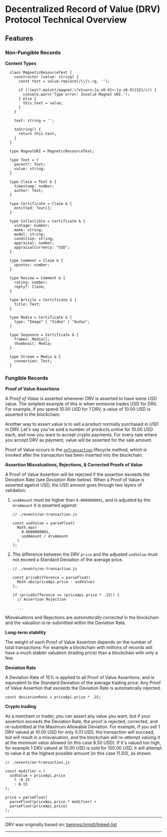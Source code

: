 # Decentralized Record of Value (DRV) Protocol Technical Overview

## Features

### Non-Fungible Records

**Content Types**

```
  class MagneticResourceText {
    constructor (value: string) {
      const text = value.replace(/\\|\-/g, '');

      if (!text?.match(/magnet:\?xt=urn:[a-z0-9]+:[a-z0-9]{32}/i)) {
        console.warn('Type error: Invalid Magnet URI.');
      } else {
        this.text = value;
      }
    }

    text: string = '';

    toString() {
      return this.text;
    }
  }

  type MagnetURI = MagneticResourceText;

  type Text = {
    parent?: Text;
    value: string;
  }

  type Claim = Text & {
    timestamp: number;
    author: Text;
  }

  type Certificate = Claim & {
    entitled: Text[];
  }

  type Collectible = Certificate & {
    vintage: number;
    make: string;
    model: string;
    condition: string;
    appraisal: number;
    appraisalCurrency: "USD";
  }

  type Comment = Claim & {
    upvotes: number;
  }

  type Review = Comment & {
    rating: number;
    reply?: Claim;
  }

  type Article = Certificate & {
    title: Text;
  }

  type Media = Certificate & {
    type: "Image" | "Video" | "Audio";
  }

  type Sequence = Certificate & {
    frames: Media[];
    thumbnail: Media;
  }

  type Stream = Media & {
    connection: Text;
  }
```

### Fungible Records

**Proof of Value Assertions**

A *Proof of Value* is asserted whenever DRV is asserted to have some USD value. The simplest example of this is when someone trades USD for DRV. For example, if you spend 10.00 USD for 1 DRV, a value of 10.00 USD is asserted in the blockchain.

Another way to assert value is to sell a product normally purchased in USD in DRV. Let's say you've sold a number of products online for 10.00 USD each, and now you want to accept crypto payments. For every sale where you accept DRV as payment, value will be asserted for the sale amount.

Proof of Value occurs in the [`onTransaction`](./events/on-transaction.js) lifecycle method, which is invoked after the transaction has been inserted into the blockchain.

**Assertion Misvaluations, Rejections, & Corrected Proofs of Value**

A Proof of Value Assertion will be rejected if the assertion exceeds the Deviation Rate (see *Deviation Rate* below). When a Proof of Value is asserted against USD, the USD amount goes through two layers of validation:

1. `usdAmount` must be higher than `0.0000000001`, and is adjusted by the `drvAmount` it is asserted against:

    ```
    // ./events/on-transaction.js

    const usdValue = parseFloat(
      Math.max(
        0.0000000001,
        usdAmount / drvAmount
      )
    );
    ```

2. The difference between the DRV `price` and the adjusted `usdValue` must not exceed a Standard Deviation of the average price.

    ```
    // ./events/on-transaction.js

    const priceDifference = parseFloat(
      Math.abs(priceApi.price - usdValue)
    );

    if (priceDifference <= (priceApi.price * .15)) {
      // Assertion Rejection

      ...
    ```

Misvaluations and Rejections are *automatically corrected* in the blockchain and the valuation is re-submitted within the Deviation Rate.

**Long-term stability**

The weight of each Proof of Value Assertion depends on the number of total transactions: For example a blockchain with millions of records will have a much stabler valuation (trading price) than a blockchain with only a few.

**Deviation Rate**

A Deviation Rate of 15% is applied to all Proof of Value Assertions, and is equivalent to the Standard Deviation of the average trading price. Any Proof of Value Assertion that exceeds the Deviation Rate is automatically rejected.

```
const deviationRate = priceApi.price * .15;
```

**Crypto trading**

As a merchant or trader, you can assert any value you want, but if your assertion exceeds the Deviation Rate, the proof is rejected, corrected, and re-submitted at the Maximum Allowable Deviation. For example, if you sell 1 DRV valued at 10.00 USD for only 0.01 USD, the transaction will succeed, but will result in a misvaluation, and the blockchain will re-attempt valuing it at the minimum value allowed (in this case 8.50 USD). If it's valued too high, for example 1 DRV valued at 10.00 USD is sold for 100.00 USD, it will attempt to value it at the highest possible amount (in this case 11.50), as shown:

```
// ./events/on-transaction.js

const modifier = (
  usdValue < priceApi.price
    ? -0.15
    : 0.15
);

price = parseFloat(
  parseFloat(priceApi.price * modifier) +
  parseFloat(priceApi.price)
);
```

* * *
DRV was originally based on: [bennyschmidt/linked-list](https://github.com/bennyschmidt/linked-list)
* * *
